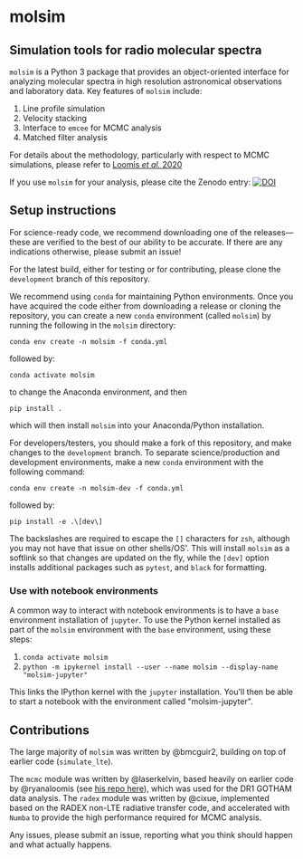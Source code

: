 # molsim

## Simulation tools for radio molecular spectra

`molsim` is a Python 3 package that provides an object-oriented interface for analyzing molecular spectra in high resolution astronomical observations and laboratory data. Key features of `molsim` include:

1. Line profile simulation
2. Velocity stacking
3. Interface to `emcee` for MCMC analysis
4. Matched filter analysis

For details about the methodology, particularly with respect to MCMC simulations, please refer to [Loomis _et al._ 2020](https://arxiv.org/abs/2009.11900)

If you use `molsim` for your analysis, please cite the Zenodo entry: [![DOI](https://zenodo.org/badge/DOI/10.5281/zenodo.4560750.svg)](https://doi.org/10.5281/zenodo.4560750)

## Setup instructions

For science-ready code, we recommend downloading one of the releases—these are verified to the best of our ability to be accurate. If there are any indications otherwise, please submit an issue!

For the latest build, either for testing or for contributing, please clone the `development` branch of this repository.

We recommend using `conda` for maintaining Python environments. Once you have acquired the code either from downloading a release or cloning the repository, you can create a new `conda` environment (called `molsim`) by running the following in the `molsim` directory:

`conda env create -n molsim -f conda.yml`

followed by:

`conda activate molsim`

to change the Anaconda environment, and then

`pip install .`

which will then install `molsim` into your Anaconda/Python installation.

For developers/testers, you should make a fork of this repository, and make changes to the `development` branch. To separate science/production and development environments, make a new `conda` environment with the following command:

`conda env create -n molsim-dev -f conda.yml`

followed by:

`pip install -e .\[dev\]`

The backslashes are required to escape the `[]` characters for `zsh`, although you may not have that issue on other shells/OS'. This will install `molsim` as a softlink so that changes are updated on the fly, while the `[dev]` option installs additional packages such as `pytest`, and `black` for formatting.

### Use with notebook environments

A common way to interact with notebook environments is to have a `base` environment installation of `jupyter`. To use the Python kernel installed as part of the `molsim` environment with the `base` environment, using these steps:

1. `conda activate molsim`
2. `python -m ipykernel install --user --name molsim --display-name "molsim-jupyter"`

This links the IPython kernel with the `jupyter` installation. You'll then be able to start a notebook with the environment called "molsim-jupyter".

## Contributions

The large majority of `molsim` was written by @bmcguir2, building on top of earlier code (`simulate_lte`).

The `mcmc` module was written by @laserkelvin, based heavily on earlier code by @ryanaloomis (see [his repo here](https://github.com/ryanaloomis/TMC1_mcmc_fitting)), which was used for the DR1 GOTHAM data analysis. The `radex` module was written by @cixue, implemented based on the RADEX non-LTE radiative transfer code, and accelerated with `Numba` to provide the high performance required for MCMC analysis.

Any issues, please submit an issue, reporting what you think should happen and what actually happens.
